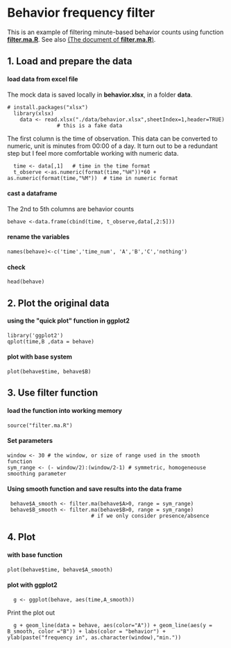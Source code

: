 # Behavior frequency filter
 This is an example of filtering minute-based behavior counts using function [**filter.ma.R**](https://github.com/weitingwlin/r-primers/blob/master/R_files/filter.ma.R). See also [(The document of  **filter.ma.R**)](filter_ma.md).

## 1. Load and prepare the data 
#### load data from excel file
The mock data is saved  locally in **behavior.xlsx**, in a folder **data**.

	# install.packages("xlsx") 
 	  library(xlsx)
  		data <- read.xlsx("./data/behavior.xlsx",sheetIndex=1,header=TRUE)
                    # this is a fake data  

The first column is the time of observation. This data can be converted to  numeric, unit is minutes from 00:00 of a day. It turn out to be a redundant step but I feel more comfortable working with numeric data.

      time <- data[,1]   # time in the time format
      t_observe <-as.numeric(format(time,"%H"))*60 + as.numeric(format(time,"%M"))  # time in numeric format


  

#### cast a dataframe
The 2nd to 5th columns are behavior counts

    behave <-data.frame(cbind(time, t_observe,data[,2:5]))
           
#### rename the variables
    names(behave)<-c('time','time_num', 'A','B','C','nothing')
  
#### check  

    head(behave)
  
## 2. Plot the original data  
#### using the "quick plot" function in ggplot2
    library('ggplot2')
    qplot(time,B ,data = behave)
#### plot with base system
    plot(behave$time, behave$B)

## 3. Use filter function
#### load the function into working memory
	source("filter.ma.R")

#### Set parameters

    window <- 30 # the window, or size of range used in the smooth function
    sym_range <- (- window/2):(window/2-1) # symmetric, homogeneouse smoothing parameter

#### Using smooth function and save results into the data frame

	 behave$A_smooth <- filter.ma(behave$A>0, range = sym_range)
 	 behave$B_smooth <- filter.ma(behave$B>0, range = sym_range)
                               # if we only consider presence/absence 
## 4. Plot 
#### with base function

    plot(behave$time, behave$A_smooth)
  
#### plot with ggplot2

	  g <- ggplot(behave, aes(time,A_smooth))  

Print the plot out

	  g + geom_line(data = behave, aes(color="A")) + geom_line(aes(y = B_smooth, color ="B")) + labs(color = "behavior") + ylab(paste("frequency in", as.character(window),"min."))


  